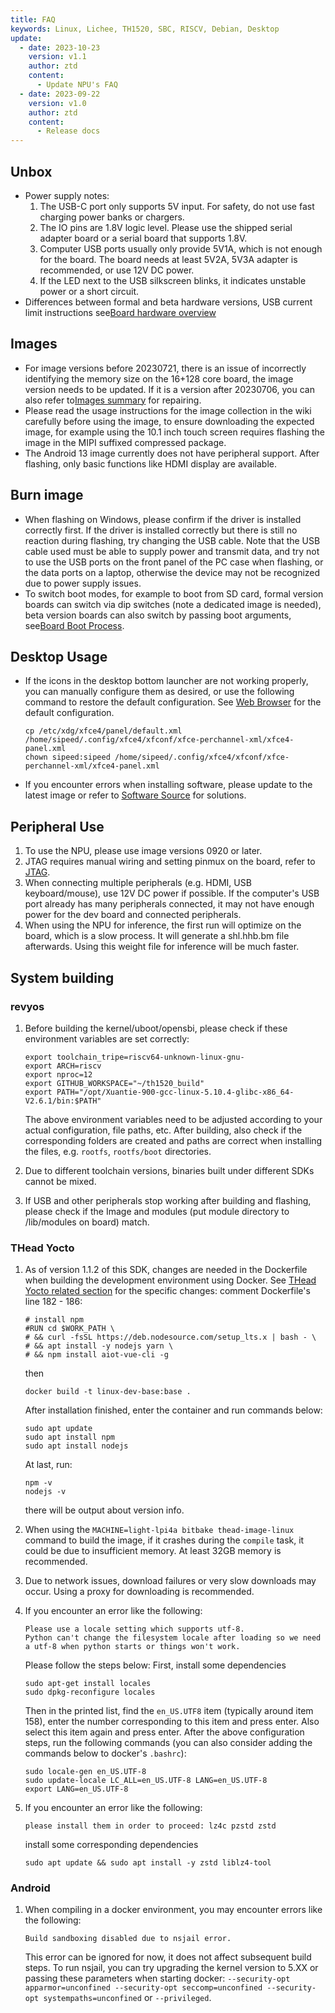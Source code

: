 ```yaml
---
title: FAQ
keywords: Linux, Lichee, TH1520, SBC, RISCV, Debian, Desktop
update:
  - date: 2023-10-23
    version: v1.1
    author: ztd
    content:
      - Update NPU's FAQ
  - date: 2023-09-22
    version: v1.0
    author: ztd
    content:
      - Release docs
---
```

## Unbox
- Power supply notes:
  1. The USB-C port only supports 5V input. For safety, do not use fast charging power banks or chargers.
  2. The IO pins are 1.8V logic level. Please use the shipped serial adapter board or a serial board that supports 1.8V.
  3. Computer USB ports usually only provide 5V1A, which is not enough for the board. The board needs at least 5V2A, 5V3A adapter is recommended, or use 12V DC power.
  4. If the LED next to the USB silkscreen blinks, it indicates unstable power or a short circuit.
- Differences between formal and beta hardware versions, USB current limit instructions see[Board hardware overview](https://en.wiki.sipeed.com/hardware/en/lichee/th1520/lpi4a/2_unbox.html#Board-hardware-overview)

## Images
- For image versions before 20230721, there is an issue of incorrectly identifying the memory size on the 16+128 core board, the image version needs to be updated. If it is a version after 20230706, you can also refer to[Images summary](https://en.wiki.sipeed.com/hardware/en/lichee/th1520/lpi4a/3_images.html) for repairing.
- Please read the usage instructions for the image collection in the wiki carefully before using the image, to ensure downloading the expected image, for example using the 10.1 inch touch screen requires flashing the image in the MIPI suffixed compressed package.
- The Android 13 image currently does not have peripheral support. After flashing, only basic functions like HDMI display are available.

## Burn image
- When flashing on Windows, please confirm if the driver is installed correctly first. If the driver is installed correctly but there is still no reaction during flashing, try changing the USB cable. Note that the USB cable used must be able to supply power and transmit data, and try not to use the USB ports on the front panel of the PC case when flashing, or the data ports on a laptop, otherwise the device may not be recognized due to power supply issues.
- To switch boot modes, for example to boot from SD card, formal version boards can switch via dip switches (note a dedicated image is needed), beta version boards can also switch by passing boot arguments, see[Board Boot Process](https://en.wiki.sipeed.com/hardware/en/lichee/th1520/lpi4a/4_burn_image.html#Board-Boot-Process).

## Desktop Usage
- If the icons in the desktop bottom launcher are not working properly, you can manually configure them as desired, or use the following command to restore the default configuration. See [Web Browser](https://en.wiki.sipeed.com/hardware/en/lichee/th1520/lpi4a/5_desktop.html#Web-Browser) for the default configuration.
	```shell
	cp /etc/xdg/xfce4/panel/default.xml /home/sipeed/.config/xfce4/xfconf/xfce-perchannel-xml/xfce4-panel.xml
	chown sipeed:sipeed /home/sipeed/.config/xfce4/xfconf/xfce-perchannel-xml/xfce4-panel.xml
	```
- If you encounter errors when installing software, please update to the latest image or refer to [Software Source](https://en.wiki.sipeed.com/hardware/en/lichee/th1520/lpi4a/5_desktop.html#Software-Installation) for solutions.

## Peripheral Use
1. To use the NPU, please use image versions 0920 or later.
2. JTAG requires manual wiring and setting pinmux on the board, refer to [JTAG](https://en.wiki.sipeed.com/hardware/en/lichee/th1520/lpi4a/6_peripheral.html#JTAG).
3. When connecting multiple peripherals (e.g. HDMI, USB keyboard/mouse), use 12V DC power if possible. If the computer's USB port already has many peripherals connected, it may not have enough power for the dev board and connected peripherals.
4. When using the NPU for inference, the first run will optimize on the board, which is a slow process. It will generate a shl.hhb.bm file afterwards. Using this weight file for inference will be much faster.

## System building
### revyos

1. Before building the kernel/uboot/opensbi, please check if these environment variables are set correctly:
	```shell
	export toolchain_tripe=riscv64-unknown-linux-gnu-
	export ARCH=riscv
	export nproc=12
	export GITHUB_WORKSPACE="~/th1520_build"
	export PATH="/opt/Xuantie-900-gcc-linux-5.10.4-glibc-x86_64-V2.6.1/bin:$PATH"
	```
	The above environment variables need to be adjusted according to your actual configuration, file paths, etc.
    After building, also check if the corresponding folders are created and paths are correct when installing the files, e.g. `rootfs`, `rootfs/boot` directories.

2. Due to different toolchain versions, binaries built under different SDKs cannot be mixed.
3. If USB and other peripherals stop working after building and flashing, please check if the Image and modules (put module directory to /lib/modules on board) match.

### THead Yocto

1. As of version 1.1.2 of this SDK, changes are needed in the Dockerfile when building the development environment using Docker. See [THead Yocto related section](https://en.wiki.sipeed.com/hardware/en/lichee/th1520/lpi4a/7_develop_thead.html#Build-Yocto-compilation-environment) for the specific changes:
	comment Dockerfile's line 182 - 186:
	```shell
	# install npm
	#RUN cd $WORK_PATH \
	# && curl -fsSL https://deb.nodesource.com/setup_lts.x | bash - \
	# && apt install -y nodejs yarn \
	# && npm install aiot-vue-cli -g
	```

	then 
	```shell
	docker build -t linux-dev-base:base .
	```
	
	After installation finished, enter the container and run commands below:
	```shell
	sudo apt update
	sudo apt install npm
	sudo apt install nodejs
	```

	At last, run:
	```shell
	npm -v
	nodejs -v
	```

	there will be output about version info.

3. When using the `MACHINE=light-lpi4a bitbake thead-image-linux` command to build the image, if it crashes during the `compile` task, it could be due to insufficient memory. At least 32GB memory is recommended.

4. Due to network issues, download failures or very slow downloads may occur. Using a proxy for downloading is recommended.

5. If you encounter an error like the following:
	```text
	Please use a locale setting which supports utf-8.
	Python can't change the filesystem locale after loading so we need a utf-8 when python starts or things won't work.
	```
	Please follow the steps below:
	First, install some dependencies
	```shell
	sudo apt-get install locales
	sudo dpkg-reconfigure locales 
	```
	
    Then in the printed list, find the `en_US.UTF8` item (typically around item 158), enter the number corresponding to this item and press enter. Also select this item again and press enter.
    After the above configuration steps, run the following commands (you can also consider adding the commands below to docker's `.bashrc`):
	```shell
	sudo locale-gen en_US.UTF-8
	sudo update-locale LC_ALL=en_US.UTF-8 LANG=en_US.UTF-8
	export LANG=en_US.UTF-8
	```

5. If you encounter an error like the following:
	```text
	please install them in order to proceed: lz4c pzstd zstd
	```
	install some corresponding dependencies
	```shell
	sudo apt update && sudo apt install -y zstd liblz4-tool
	```
### Android

1. When compiling in a docker environment, you may encounter errors like the following:
	```shell
	Build sandboxing disabled due to nsjail error. 
	```
	This error can be ignored for now, it does not affect subsequent build steps. To run nsjail, you can try upgrading the kernel version to 5.XX or passing these parameters when starting docker: `--security-opt apparmor=unconfined --security-opt seccomp=unconfined --security-opt systempaths=unconfined` or `--privileged`.
